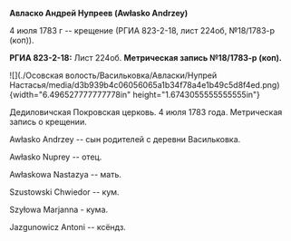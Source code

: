 **Авласко Андрей Нупреев (Awłasko Andrzey)**

4 июля 1783 г -- крещение (РГИА 823-2-18, лист 224об, №18/1783-р (коп)).

**РГИА 823-2-18:** Лист 224об. **Метрическая запись №18/1783-р (коп).**

![](./Осовская волость/Васильковка/Авласки/Нупрей Настасья/media/d3b939b4c06056065a1b34f78a4e1b49c5d8f4ed.png){width="6.496527777777778in"
height="1.6743055555555555in"}

Дедиловичская Покровская церковь. 4 июля 1783 года. Метрическая запись о
крещении.

Awłasko Andrzey -- сын родителей с деревни Васильковка.

Awłasko Nuprey -- отец.

Awłaskowa Nastazya -- мать.

Szustowski Chwiedor -- кум.

Szyłowa Marjanna - кума.

Jazgunowicz Antoni -- ксёндз.
